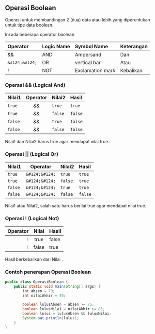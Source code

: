 ## Operasi Boolean
Operasi untuk membandingan 2 (dua) data atau lebih yang diperuntukan untuk tipe data boolean.

Ini ada beberapa operator boolean:

| Operator      | Logic Name | Symbol Name      | Keterangan |
|:--------------|:-----------|:-----------------|:-----------|
| &&            | AND        | Ampersand        | Dan        |
| `&#124;&#124;`| OR         | vertical bar     | Atau       |
| !             | NOT        | Exclamation mark | Kebalikan  |

### Operasi && (Logical And)

| Nilai1  | Operator  | Nilai2  | Hasil   |
|:--------|:---------:|:--------|:--------|
| `true`  |    &&     | `true`  | `true`  |
| `true`  |    &&     | `false` | `false` |
| `false` |    &&     | `true`  | `false` |
| `false` |    &&     | `false` | `false` |

Nilai1 dan Nilai2 harus true agar mendapat nilai true.

### Operasi || (Logical Or)

| Nilai1  |    Operator    | Nilai2  | Hasil    |
|:--------|:--------------:|:--------|:---------|
| `true`  | `&#124;&#124;` | `true`  | `true`   |
| `true`  | `&#124;&#124;` | `false` | `true`   |
| `false` | `&#124;&#124;` | `true`  | `true`   |
| `false` | `&#124;&#124;` | `false` | `false`  |

Nilai1 atau Nilai2, salah satu harus berilai true agar mendapat nilai true. 

### Operasi ! (Logical Not)

| Operator | Nilai | Hasil |
|---------:|:-----:|:------|
|        ! | true  | false |
|        ! | false | true  |

Hasil berkebalikan dari Nilai .

### Contoh penerapan Operasi Boolean

```java
public class OperasiBoolean {
    public static void main(String[] args) {
        int absen = 70;
        int nilaiAkhir = 80;
        
        boolean lulusAbsen = absen >= 75;
        boolean lulusNilai = nilaiAkhir >= 85;
        boolean lulus = lulusAbsen && lulusNilai;
        System.out.println(lulus);
    }
}
```

